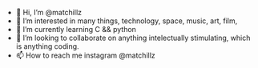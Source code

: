 - 👋 Hi, I’m @matchillz
- 👀 I’m interested in many things, technology, space, music, art, film, 
- 🌱 I’m currently learning C && python
- 💞️ I’m looking to collaborate on anything intelectually stimulating, which is anything coding.
- 📫 How to reach me instagram @matchillz

<!---
matchillz/matchillz is a ✨ special ✨ repository because its `README.md` (this file) appears on your GitHub profile.
You can click the Preview link to take a look at your changes.
--->
